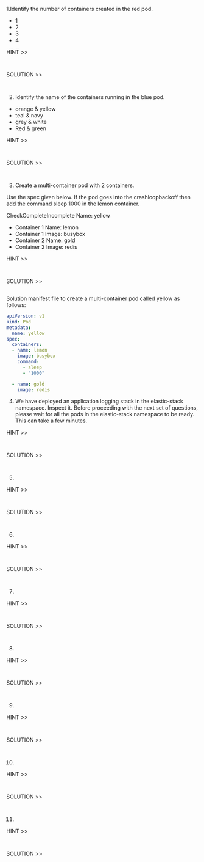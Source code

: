 1.Identify the number of containers created in the red pod.

- 1 
- 2
- 3
- 4 

HINT >> 
```bash
```

```yaml

```
SOLUTION >> 
```bash
```

```yaml

```

2.  Identify the name of the containers running in the blue pod.

- orange & yellow
- teal & navy
- grey & white
- Red & green

HINT >> 
```bash
```

```yaml

```
SOLUTION >> 
```bash
```

```yaml

```

3. Create a multi-container pod with 2 containers.

Use the spec given below.
If the pod goes into the crashloopbackoff then add the command sleep 1000 in the lemon container.

CheckCompleteIncomplete
Name: yellow

- Container 1 Name: lemon
- Container 1 Image: busybox
- Container 2 Name: gold
- Container 2 Image: redis

HINT >> 
```bash
```

```yaml

```
SOLUTION >> 
```bash
```

Solution manifest file to create a multi-container pod called yellow as follows:
```yaml
apiVersion: v1
kind: Pod
metadata:
  name: yellow
spec:
  containers:
  - name: lemon
    image: busybox
    command:
      - sleep
      - "1000"

  - name: gold
    image: redis
```

4. We have deployed an application logging stack in the elastic-stack namespace. Inspect it.
Before proceeding with the next set of questions, please wait for all the pods in the elastic-stack namespace to be ready. This can take a few minutes.

HINT >> 
```bash
```

```yaml

```
SOLUTION >> 
```bash
```

```yaml

```

5. 

HINT >> 
```bash
```

```yaml

```
SOLUTION >> 
```bash
```

```yaml

```

6. 

HINT >> 
```bash
```

```yaml

```
SOLUTION >> 
```bash
```

```yaml

```

7. 

HINT >> 
```bash
```

```yaml

```
SOLUTION >> 
```bash
```

```yaml

```

8. 

HINT >> 
```bash
```

```yaml

```
SOLUTION >> 
```bash
```

```yaml

```

9. 

HINT >> 
```bash
```

```yaml

```
SOLUTION >> 
```bash
```

```yaml

```

10. 

HINT >> 
```bash
```

```yaml

```
SOLUTION >> 
```bash
```

```yaml

```

11. 

HINT >> 
```bash
```

```yaml

```
SOLUTION >> 
```bash
```

```yaml

```
